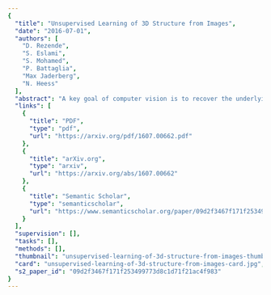 ```yaml
---
{
  "title": "Unsupervised Learning of 3D Structure from Images",
  "date": "2016-07-01",
  "authors": [
    "D. Rezende",
    "S. Eslami",
    "S. Mohamed",
    "P. Battaglia",
    "Max Jaderberg",
    "N. Heess"
  ],
  "abstract": "A key goal of computer vision is to recover the underlying 3D structure from 2D observations of the world. In this paper we learn strong deep generative models of 3D structures, and recover these structures from 3D and 2D images via probabilistic inference. We demonstrate high-quality samples and report log-likelihoods on several datasets, including ShapeNet [2], and establish the first benchmarks in the literature. We also show how these models and their inference networks can be trained end-to-end from 2D images. This demonstrates for the first time the feasibility of learning to infer 3D representations of the world in a purely unsupervised manner.",
  "links": [
    {
      "title": "PDF",
      "type": "pdf",
      "url": "https://arxiv.org/pdf/1607.00662.pdf"
    },
    {
      "title": "arXiv.org",
      "type": "arxiv",
      "url": "https://arxiv.org/abs/1607.00662"
    },
    {
      "title": "Semantic Scholar",
      "type": "semanticscholar",
      "url": "https://www.semanticscholar.org/paper/09d2f3467f171f253499773d8c1d71f21ac4f983"
    }
  ],
  "supervision": [],
  "tasks": [],
  "methods": [],
  "thumbnail": "unsupervised-learning-of-3d-structure-from-images-thumb.jpg",
  "card": "unsupervised-learning-of-3d-structure-from-images-card.jpg",
  "s2_paper_id": "09d2f3467f171f253499773d8c1d71f21ac4f983"
}
---
```


